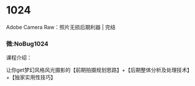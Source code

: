 # 1024
Adobe Camera Raw：照片无损后期利器 | 完结
### 微:NoBug1024 


课程介绍：

让你get梦幻风格风光摄影的【前期拍摄规划思路】+【后期整体分析及处理技术】+【独家实用性技巧】
